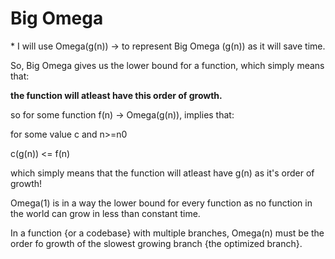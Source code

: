 # Big Omega

\* I will use Omega(g(n)) -> to represent Big Omega (g(n)) as it will save time.

So, Big Omega gives us the lower bound for a function, which simply means that:

**the function will atleast have this order of growth.**

so for some function f(n) -> Omega(g(n)), implies that:

for some value c and n>=n0

c(g(n)) <= f(n)

which simply means that the function will atleast have g(n) as it's order of growth!

Omega(1) is in a way the lower bound for every function as no function in the world can grow in less than constant time.

In a function {or a codebase} with multiple branches, Omega(n) must be the order fo growth of the slowest growing branch {the optimized branch}.
